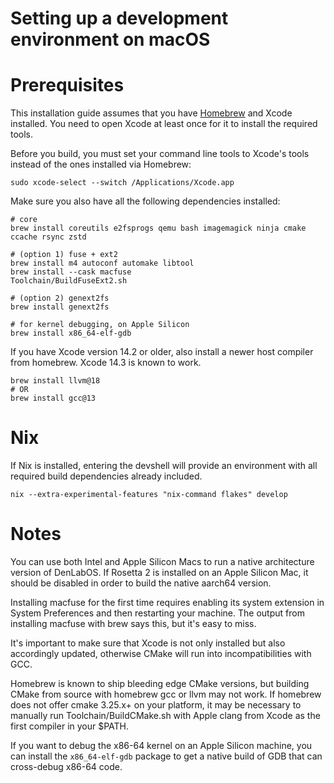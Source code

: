 # Setting up a development environment on macOS

# Prerequisites

This installation guide assumes that you have [Homebrew](https://brew.sh) and Xcode installed. You need to open Xcode at least once for it to install the required tools.

Before you build, you must set your command line tools to Xcode's tools instead of the ones installed via Homebrew:

```console
sudo xcode-select --switch /Applications/Xcode.app
```

Make sure you also have all the following dependencies installed:

```console
# core
brew install coreutils e2fsprogs qemu bash imagemagick ninja cmake ccache rsync zstd

# (option 1) fuse + ext2
brew install m4 autoconf automake libtool
brew install --cask macfuse
Toolchain/BuildFuseExt2.sh

# (option 2) genext2fs
brew install genext2fs

# for kernel debugging, on Apple Silicon
brew install x86_64-elf-gdb
```

If you have Xcode version 14.2 or older, also install a newer host compiler from homebrew. Xcode 14.3 is known to work.

```console
brew install llvm@18
# OR
brew install gcc@13
```

# Nix

If Nix is installed, entering the devshell will provide an environment with all required build dependencies already included.

```
nix --extra-experimental-features "nix-command flakes" develop
```

# Notes

You can use both Intel and Apple Silicon Macs to run a native architecture version of DenLabOS.
If Rosetta 2 is installed on an Apple Silicon Mac, it should be disabled in order to build the native aarch64 version.

Installing macfuse for the first time requires enabling its system extension in System Preferences and then restarting your machine. The output from installing macfuse with brew says this, but it's easy to miss.

It's important to make sure that Xcode is not only installed but also accordingly updated, otherwise CMake will run into incompatibilities with GCC.

Homebrew is known to ship bleeding edge CMake versions, but building CMake from source with homebrew
gcc or llvm may not work. If homebrew does not offer cmake 3.25.x+ on your platform, it may be necessary
to manually run Toolchain/BuildCMake.sh with Apple clang from Xcode as the first compiler in your $PATH.

If you want to debug the x86-64 kernel on an Apple Silicon machine, you can install the `x86_64-elf-gdb`
package to get a native build of GDB that can cross-debug x86-64 code.
